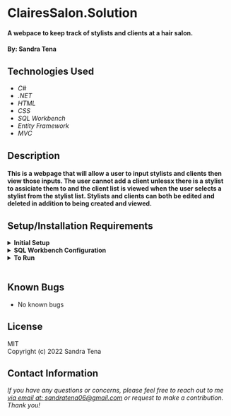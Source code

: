 # ClairesSalon.Solution
#### A webpace to keep track of stylists and clients at a hair salon. 

#### By: Sandra Tena

## Technologies Used

* _C#_
* _.NET_
* _HTML_
* _CSS_
* _SQL Workbench_
* _Entity Framework_
* _MVC_

## Description
####  This is a webpage that will allow a user to input stylists and clients then view those inputs. The user cannot add a client unlessx there is a stylist to assiciate them to and the client list is viewed when the user selects a stylist from the stylist list. Stylists and clients can both be edited and deleted in addition to being created and viewed. 


## Setup/Installation Requirements

<details>
<summary><strong>Initial Setup</strong></summary>
<ol>
<li>Clone the git repository byusing the "git clone" command and including the copied URL. url: https://github.com/SandraT22/ClairesSalon.Solution.git
<li>run $ dotnet restore in the directory: HairSalon
<li>run $ dotnet add package Microsoft.EntityFrameworkCore.Proxies -v 5.0.0
<li>run $ dotnet add package Microsoft.EntityFrameworkCore -v 5.0.0
<li>run $ dotnet add package Pomelo.EntityFrameworkCore.MySql -v 5.0.0-alpha.2
<li>run $ dotnet remove package MySqlConnector
<li>Move onto "SQL Workbench" instructions below to re-create database necessary to run this project.
<br>
</details>

<details>
<summary><strong>SQL Workbench Configuration</strong></summary>
<ol>
<li>Create an appsetting.json file in the "HairSalon" directory of the project.
<li> Insert the following code** : <br>

<pre>{
  "ConnectionStrings": {
    "DefaultConnection": "Server=localhost;Port=3306;database=best_restaurants;uid=[YOUR-USERID-HERE];pwd=[YOUR-PASSWORD-HERE];"
  }
}</pre>
<small>**note: if you plan to push this cloned project to a public-facing repository, remember to add the appsettings.json file to your .gitignore before doing so.</small>

<li>Once "appsettings.json" file has been created, navigate back to SQL Workbench.
<li>Import the database named "hair_salon" from the root directory of the project.<br><br>
How to Import a Database:
<ol> 
  <li>Open SQL Workbench.
  <li>Navigate to "Administration" tab in SQL Workbench.
  <li>Click "Data Import/Restore".
  <li>Select the radio button "Import from Self-Contained File" and include file path to the sql file of this project you cloned to your machine.
  <li>In "Default Schema to be Imported to" click "New".
  <li>Name the schema "best_restaurants" then click "OK".
  <li>Once named, switch to "Import Progress" tab and click "Start Import".
  <li>If you need further support refer to these resourses: https://www.learnhowtoprogram.com/c-and-net/getting-started-with-c/installing-and-configuring-mysql & https://www.learnhowtoprogram.com/c-and-net/getting-started-with-c/installing-and-configuring-mysql
  
</details>

<details>
<summary><strong>To Run</strong></summary>
Navigate to:  
   <pre>ClairesSalon.Solution
   └── <strong>HaireSalon</strong></pre>

Run ```$ dotnet restore``` in the console.<br>
Run ```$ dotnet run``` in the console
</details>
<br>

## Known Bugs

* No known bugs

## License
MIT
<br>
Copyright (c) 2022 Sandra Tena
## Contact Information
_If you have any questions or concerns, please feel free to reach out to me [via email at: sandratena06@gmail.com](mailto:sandratena06@gmail.com) or request to make a contribution. Thank you!_ 